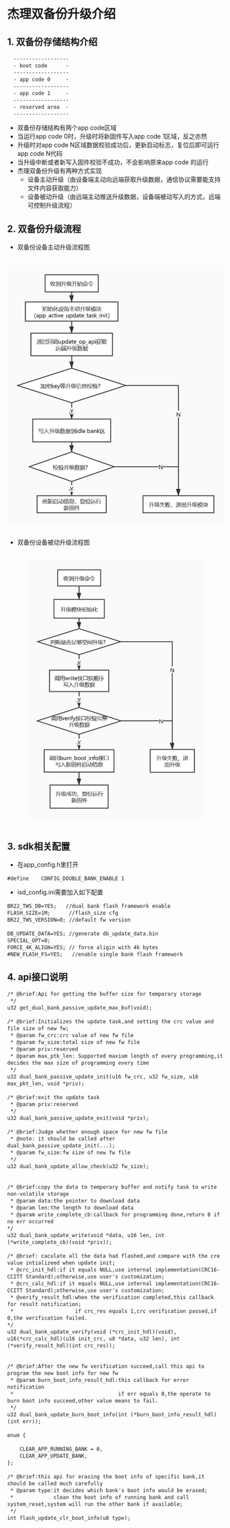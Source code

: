# 杰理双备份升级介绍
## 1. 双备份存储结构介绍
```
  ------------------
  - boot code      -
  ------------------
  - app code 0     -
  ------------------
  - app code 1     -
  ------------------
  - reserved area  -
  ------------------
```
  - 双备份存储结构有两个app code区域
  - 当运行app code 0时，升级时将新固件写入app code 1区域，反之亦然
  - 升级时对app code N区域数据校验成功后，更新启动标志，复位后即可运行app code N代码
  - 当升级中断或者新写入固件校验不成功，不会影响原来app code 的运行
  - 杰理双备份升级有两种方式实现
    - 设备主动升级（由设备端主动向远端获取升级数据，通信协议需要能支持文件内容获取能力）
    - 设备被动升级（由远端主动推送升级数据，设备端被动写入的方式，远端可控制升级流程）
 
## 2. 双备份升级流程
- 双备份设备主动升级流程图
<br/>
<div align="center">
  <img src="./双备份设备主动升级.png" height="600">
</div>
<br/>

- 双备份设备被动升级流程图
<br/>
<div align="center">
  <img src="./双备份被动升级流程图.png" height="600">
</div>
<br/>

## 3. sdk相关配置
  - 在app_config.h里打开
 ```
 #define    CONFIG_DOUBLE_BANK_ENABLE 1
 ```
 - isd_config.ini需要加入如下配置
 ```
 BR22_TWS_DB=YES;	//dual bank flash framework enable
FLASH_SIZE=1M;		//flash_size cfg
BR22_TWS_VERSION=0; //default fw version

DB_UPDATE_DATA=YES; //generate db_update_data.bin
SPECIAL_OPT=0;
FORCE_4K_ALIGN=YES; // force aligin with 4k bytes
#NEW_FLASH_FS=YES;   //enable single bank flash framework  
 ```
## 4. api接口说明
```
/* @brief:Api for getting the buffer size for temporary storage
 */
u32 get_dual_bank_passive_update_max_buf(void);

/* @brief:Initializes the update task,and setting the crc value and file size of new fw;
 * @param fw_crc:crc value of new fw file
 * @param fw_size:total size of new fw file
 * @param priv:reserved
 * @param max_ptk_len: Supported maxium length of every programming,it decides the max size of programming every time
 */
u32 dual_bank_passive_update_init(u16 fw_crc, u32 fw_size, u16 max_pkt_len, void *priv);

/* @brief:exit the update task
 * @param priv:reserved
 */
u32 dual_bank_passive_update_exit(void *priv);

/* @brief:Judge whether enough space for new fw file
 * @note: it should be called after dual_bank_passive_update_init(...);
 * @param fw_size:fw size of new fw file
 */
u32 dual_bank_update_allow_check(u32 fw_size);


/* @brief:copy the data to temporary buffer and notify task to write non-volatile storage
 * @param data:the pointer to download data
 * @param len:the length to download data
 * @param write_complete_cb:callback for programming done,return 0 if no err occurred
*/
u32 dual_bank_update_write(void *data, u16 len, int (*write_complete_cb)(void *priv));

/* @brief: caculate all the data had flashed,and compare with the cre value intializeed when update init;
 * @crc_init_hdl:if it equals NULL,use internal implementation(CRC16-CCITT Standard);otherwise,use user's customization;
 * @crc_calc_hdl:if it equals NULL,use internal implementation(CRC16-CCITT Standard);otherwise,use user's customization;
 * @verify_result_hdl:when the verification completed,this callback for result notification;
 *                    if crc_res equals 1,crc verification passed,if 0,the verification failed.
*/
u32 dual_bank_update_verify(void (*crc_init_hdl)(void), u16(*crc_calc_hdl)(u16 init_crc, u8 *data, u32 len), int (*verify_result_hdl)(int crc_res));


/* @brief:After the new fw verification succeed,call this api to program the new boot info for new fw
 * @param burn_boot_info_result_hdl:this callback for error notification
 *                                  if err equals 0,the operate to burn boot info succeed,other value means to fail.
 */
u32 dual_bank_update_burn_boot_info(int (*burn_boot_info_result_hdl)(int err));

enum {

    CLEAR_APP_RUNNING_BANK = 0,
    CLEAR_APP_UPDATE_BANK,
};

/* @brief:this api for erasing the boot info of specific bank,it should be called much carefully
 * @param type:it decides which bank's boot info would be erased;
 *             clean the boot info of running bank and call system_reset,system will run the other bank if available;
 */
int flash_update_clr_boot_info(u8 type);

```
